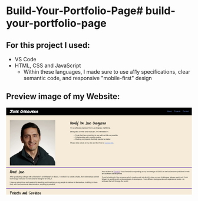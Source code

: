 # Build-Your-Portfolio-Page# build-your-portfolio-page

## For this project I used:
- VS Code
- HTML, CSS and JavaScript
    - Within these languages, I made sure to use a11y specifications, clear semantic code, and responsive "mobile-first" design

## Preview image of my Website:

![Jose's Portfolio Page](/images/build-your-portfolio-page-app-image.png "Jose's Portfolio Page")


